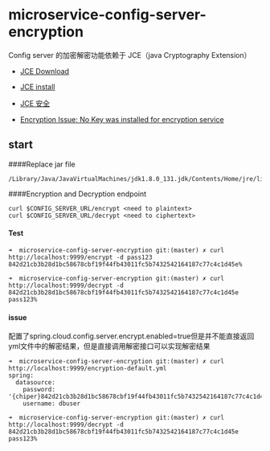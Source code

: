 # microservice-config-server-encryption

Config server 的加密解密功能依赖于 JCE（java Cryptography Extension）

- [JCE Download](http://www.oracle.com/technetwork/java/javase/downloads/jce8-download-2133166.html)
- [JCE install](https://blog.csdn.net/arctan90/article/details/68066660
)
- [JCE 安全](https://blog.csdn.net/fishmai/article/details/52398532)

- [Encryption Issue: No Key was installed for encryption service](https://github.com/spring-cloud/spring-cloud-config/issues/800)

## start
####Replace jar file
```
/Library/Java/JavaVirtualMachines/jdk1.8.0_131.jdk/Contents/Home/jre/lib/security
```
####Encryption and Decryption endpoint
```
curl $CONFIG_SERVER_URL/encrypt <need to plaintext>
curl $CONFIG_SERVER_URL/decrypt <need to ciphertext>
```
#### Test
```
➜  microservice-config-server-encryption git:(master) ✗ curl http://localhost:9999/encrypt -d pass123
842d21cb3b28d1bc58678cbf19f44fb43011fc5b7432542164187c77c4c1d45e% 

➜  microservice-config-server-encryption git:(master) ✗ curl http://localhost:9999/decrypt -d 842d21cb3b28d1bc58678cbf19f44fb43011fc5b7432542164187c77c4c1d45e 
pass123%        
```

#### issue
配置了spring.cloud.config.server.encrypt.enabled=true但是并不能直接返回yml文件中的解密结果，但是直接调用解密接口可以实现解密结果
```
➜  microservice-config-server-encryption git:(master) ✗ curl http://localhost:9999/encryption-default.yml
spring:
  datasource:
    password: '{chiper}842d21cb3b28d1bc58678cbf19f44fb43011fc5b7432542164187c77c4c1d45e'
    username: dbuser
```
```
➜  microservice-config-server-encryption git:(master) ✗ curl http://localhost:9999/decrypt -d 842d21cb3b28d1bc58678cbf19f44fb43011fc5b7432542164187c77c4c1d45e
pass123%     
```



